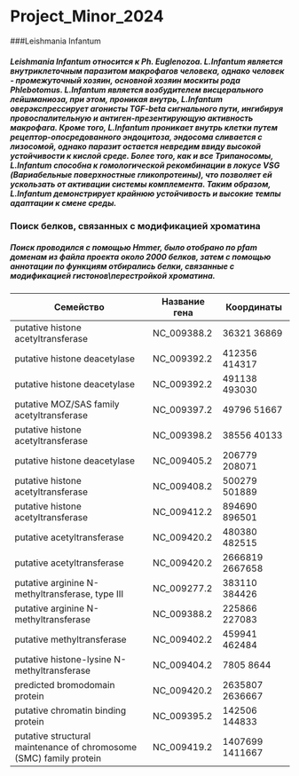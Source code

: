 # Project_Minor_2024
###Leishmania Infantum

##### Leishmania Infantum относится к Ph. Euglenozoa. L.Infantum является внутриклеточным паразитом макрофагов человека, однако человек - промежуточный хозяин, основной хозяин москиты рода Phlebotomus. L.Infantum является возбудителем висцерального лейшманиоза, при этом, проникая внутрь, L.Infantum оверэкспрессирует агонисты TGF-beta сигнального пути, ингибируя провоспалительную и антиген-презентирующую активность макрофага. Кроме того, L.Infantum проникает внутрь клетки путем рецептор-опосредованного эндоцитоза, эндосома сливается с лизосомой, однако паразит остается невредим ввиду высокой устойчивости к кислой среде. Более того, как и все Трипаносомы, L.Infantum способна к гомологической рекомбинации в локусе VSG (Вариабельные поверхностные гликопротеины), что позволяет ей ускользать от активации системы комплемента. Таким образом, L.Infantum демонстрирует крайнюю устойчивость и высокие темпы адаптации к смене среды.

### Поиск белков, связанных с модификацией хроматина
##### Поиск проводился с помощью Hmmer, было отобрано по pfam доменам из файла проекта около 2000 белков, затем с помощью аннотации по функциям отбирались белки, связанные с модификацией гистонов\перестройкой хроматина.

| Семейство | Название гена | Координаты |
| ------------- | ------------- | ------------- |
| putative histone acetyltransferase  | NC_009388.2  | 36321 36869  |
| putative histone deacetylase  | NC_009392.2  | 412356 414317  |
| putative histone deacetylase  | NC_009392.2  | 491138 493030  |
| putative MOZ/SAS family acetyltransferase  | NC_009397.2  | 49796 51667  |
| putative histone acetyltransferase  | NC_009398.2  | 38556 40133  |
| putative histone deacetylase  | NC_009405.2  | 206779 208071  |
| putative histone acetyltransferase  | NC_009408.2  | 500279 501889  |
| putative histone acetyltransferase  | NC_009412.2  | 894690 896501  |
| putative acetyltransferase  | NC_009420.2  | 480380 482515  |
| putative acetyltransferase  | NC_009420.2  | 2666819 2667658  |
| putative arginine N-methyltransferase, type III  | NC_009277.2  | 383110 384426  |
| putative arginine N-methyltransferase  | NC_009388.2  | 225866 227083  |
| putative methyltransferase  | NC_009402.2 | 459941 462484  |
| putative histone-lysine N-methyltransferase  | NC_009404.2  | 7805 8644  |
| predicted bromodomain protein  | NC_009420.2  | 2635807 2636667  |
| putative chromatin binding protein  | NC_009395.2  | 142506 144833  |
| putative structural maintenance of chromosome (SMC) family protein  | NC_009419.2  | 1407699 1411667  |
